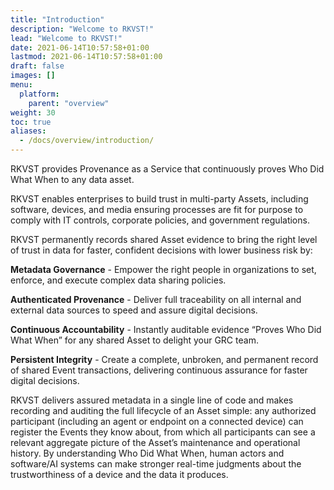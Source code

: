 ```yaml
---
title: "Introduction"
description: "Welcome to RKVST!"
lead: "Welcome to RKVST!"
date: 2021-06-14T10:57:58+01:00
lastmod: 2021-06-14T10:57:58+01:00
draft: false
images: []
menu: 
  platform:
    parent: "overview"
weight: 30
toc: true
aliases:
  - /docs/overview/introduction/
---
```


RKVST provides Provenance as a Service that continuously proves Who Did What When to any data asset. 

RKVST enables enterprises to build trust in multi-party Assets, including software, devices, and media ensuring processes are fit for purpose to comply with IT controls, corporate policies, and government regulations.

RKVST permanently records shared Asset evidence to bring the right level of trust in data for faster, confident decisions with lower business risk by:

**Metadata Governance** - Empower the right people in organizations to set, enforce, and execute complex data sharing policies.

**Authenticated Provenance** - Deliver full traceability on all internal and external data sources to speed and assure digital decisions.

**Continuous Accountability** - Instantly auditable evidence “Proves Who Did What When” for any shared Asset to delight your GRC team.

**Persistent Integrity** - Create a complete, unbroken, and permanent record of shared Event transactions, delivering continuous assurance for faster digital decisions.

RKVST delivers assured metadata in a single line of code and makes recording and auditing the full lifecycle of an Asset simple: any authorized participant (including an agent or endpoint on a connected device) can register the Events they know about, from which all participants can see a relevant aggregate picture of the Asset’s maintenance and operational history. By understanding Who Did What When, human actors and software/AI systems can make stronger real-time judgments about the trustworthiness of a device and the data it produces.